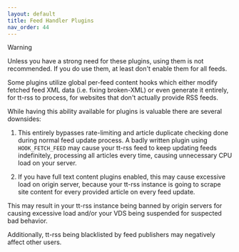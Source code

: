 ```yaml
---
layout: default
title: Feed Handler Plugins
nav_order: 44
---
```


> [!WARNING]
> Unless you have a strong need for these plugins, using them is not recommended. If
> you do use them, at least don't enable them for all feeds.

Some plugins utilize global per-feed content hooks which either modify fetched
feed XML data (i.e. fixing broken-XML) or even generate it entirely, for tt-rss
to process, for websites that don't actually provide RSS feeds.

While having this ability available for plugins is valuable there are several
downsides:

1. This entirely bypasses rate-limiting and article duplicate checking done
   during normal feed update process. A badly written plugin using
   <code>HOOK_FETCH_FEED</code> may cause your tt-rss feed to keep updating
   feeds indefinitely, processing all articles every time, causing unnecessary
   CPU load on your server.

2. If you have full text content plugins enabled, this may cause excessive load
   on origin server, because your tt-rss instance is going to scrape site
   content for every provided article on every feed update.

This may result in your tt-rss instance being banned by origin servers for
causing excessive load and/or your VDS being suspended for suspected bad
behavior.

Additionally, tt-rss being blacklisted by feed publishers may negatively affect
other users.
